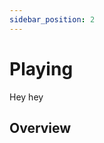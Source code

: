 ```yaml
---
sidebar_position: 2
---
```


# Playing
Hey hey

## Overview
<section class="destinations">
	<div class="card-content">
	</div>
</section>